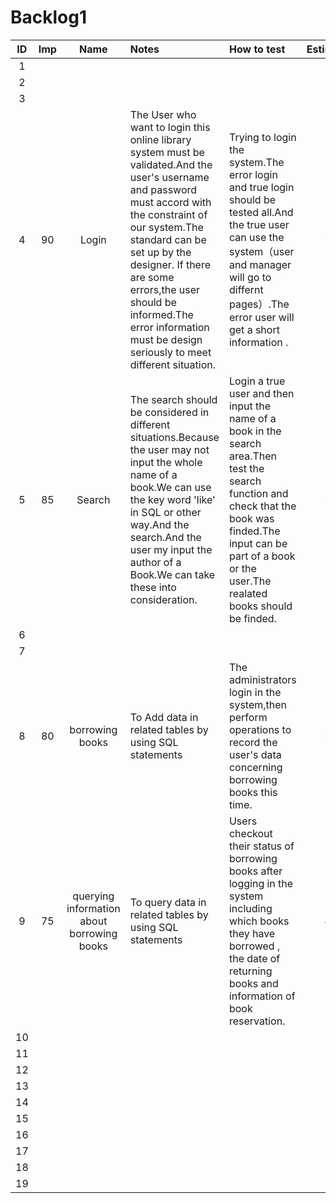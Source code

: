 # Backlog1

|  ID  | Imp  |                    Name                    | Notes                                                        | How to test                                                  | Estimate |
| :--: | :--: | :----------------------------------------: | :----------------------------------------------------------- | :----------------------------------------------------------- | :------: |
|  1   |      |                                            |                                                              |                                                              |          |
|  2   |      |                                            |                                                              |                                                              |          |
|  3   |      |                                            |                                                              |                                                              |          |
|  4   |  90  |                   Login                    | The User who want to login this online library system must be validated.And the user's username and password must accord with the constraint of our system.The standard can be set up by the designer. If there are some errors,the user should be informed.The error information must be design seriously to meet different situation. | Trying to login the system.The error login and true login should be tested all.And the true user can use the system（user and manager will go to differnt pages）.The error user will get a short information . |    7     |
|  5   |  85  |                   Search                   | The search should  be considered in  different situations.Because the user may not input the whole name of a book.We can use the key word 'like' in SQL or other way.And the search.And the user my input the author of  a Book.We can take these into consideration. | Login a true user and then input the name of a book in the search area.Then test the search function and check that the book was finded.The input can be part of a book or the user.The realated books should be finded. |    5     |
|  6   |      |                                            |                                                              |                                                              |          |
|  7   |      |                                            |                                                              |                                                              |          |
|  8   |  80  |              borrowing books               | To Add data  in related tables  by using SQL statements      | The administrators login in the system,then perform operations to record the user's data concerning borrowing books  this time. |    3     |
|  9   |  75  | querying information about borrowing books | To query  data  in related tables  by using SQL statements   | Users  checkout their status of borrowing books after logging in the system including which books they have borrowed , the date of returning books and information of book reservation. |    4     |
|  10  |      |                                            |                                                              |                                                              |          |
|  11  |      |                                            |                                                              |                                                              |          |
|  12  |      |                                            |                                                              |                                                              |          |
|  13  |      |                                            |                                                              |                                                              |          |
|  14  |      |                                            |                                                              |                                                              |          |
|  15  |      |                                            |                                                              |                                                              |          |
|  16  |      |                                            |                                                              |                                                              |          |
|  17  |      |                                            |                                                              |                                                              |          |
|  18  |      |                                            |                                                              |                                                              |          |
|  19  |      |                                            |                                                              |                                                              |          |

